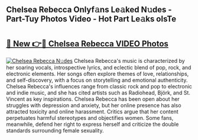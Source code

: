 ## Chelsea Rebecca Onlyf𝚊ns Le𝚊ked N𝚞des - Part-Tuy Photos Video - Hot Part Le𝚊ks oIsTe

# <h2><a href="http://ab50385.deff.icu/?id=Chelsea+Rebecca">🔗 New 👉🔴 Chelsea Rebecca VIDEO Photos</a></h2>

[![Chelsea Rebecca N𝚞des](https://i.imgur.com/rIISA9y.gif)](http://ab50385.deff.icu/?id=Chelsea+Rebecca)
Chelsea Rebecca's music is characterized by her soaring vocals, introspective lyrics, and eclectic blend of pop, rock, and electronic elements. Her songs often explore themes of love, relationships, and self-discovery, with a focus on storytelling and emotional authenticity. Chelsea Rebecca's influences range from classic rock and pop to electronic and indie music, and she has cited artists such as Radiohead, Björk, and St. Vincent as key inspirations. Chelsea Rebecca has been open about her struggles with depression and anxiety, but her online presence has also attracted toxicity and online harassment. Critics argue that her content perpetuates harmful stereotypes and objectifies women. Some fans, meanwhile, defend her right to express herself and criticize the double standards surrounding female sexuality.
